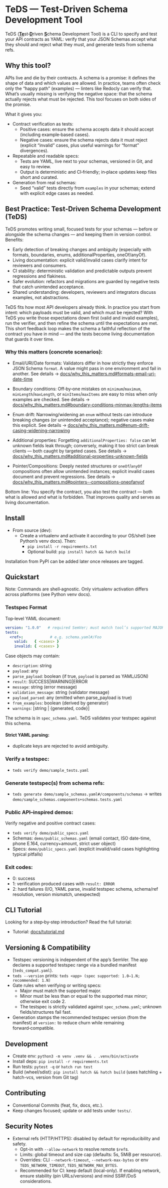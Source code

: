 # TeDS — Test‑Driven Schema Development Tool

TeDS (<u>**Te**</u>st‑<u>**D**</u>riven <u>**S**</u>chema Development Tool) is a CLI to specify and test your API contracts as YAML: verify that your JSON Schemas accept what they should and reject what they must, and generate tests from schema refs.

## Why this tool?

APIs live and die by their contracts. A schema is a promise: it defines the shape of data and which values are allowed. In practice, teams often check only the “happy path” (examples) — linters like Redocly can verify that. What’s usually missing is verifying the negative space: that the schema actually rejects what must be rejected. This tool focuses on both sides of the promise.

What it gives you:

- Contract verification as tests:
  - Positive cases: ensure the schema accepts data it should accept (including example‑based cases).
  - Negative cases: ensure the schema rejects data it must reject (explicit “invalid” cases, plus useful warnings for “format” divergences).
- Repeatable and readable specs:
  - Tests are YAML, live next to your schemas, versioned in Git, and easy to review.
  - Output is deterministic and CI‑friendly; in‑place updates keep files short and curated.
- Generation from real schemas:
  - Seed “valid” tests directly from `examples` in your schemas; extend with explicit edge cases as needed.

## Best Practice: Test‑Driven Schema Development (TeDS)

TeDS promotes writing small, focused tests for your schemas — before or alongside the schema changes — and keeping them in version control. Benefits:

- Early detection of breaking changes and ambiguity (especially with formats, boundaries, enums, additionalProperties, oneOf/anyOf).
- Living documentation: explicit valid/invalid cases clarify intent for reviewers and consumers.
- CI stability: deterministic validation and predictable outputs prevent regressions and flakiness.
- Safer evolution: refactors and migrations are guarded by negative tests that catch unintended acceptance.
- Shared understanding: developers, reviewers and integrators discuss examples, not abstractions.

TeDS fits how most API developers already think. In practice you start from intent: which payloads must be valid, and which must be rejected? With TeDS you write those expectations down first (valid and invalid examples), run the verifier, and then refine the schema until the expectations are met. This short feedback loop makes the schema a faithful reflection of the contract you have in mind — and the tests become living documentation that guards it over time.

### Why this matters (concrete scenarios):

 - Email/URI/Date formats: Validators differ in how strictly they enforce JSON Schema `format`. A value might pass in one environment and fail in another. See details → [docs/why_this_matters.md#formats-email-uri-date-time](docs/why_this_matters.md#formats-email-uri-date-time)

 - Boundary conditions: Off‑by‑one mistakes on `minimum`/`maximum`, `minLength`/`maxLength`, or `minItems`/`maxItems` are easy to miss when only examples are checked. See details → [docs/why_this_matters.md#boundary-conditions-minmax-lengths-items](docs/why_this_matters.md#boundary-conditions-minmax-lengths-items)

 - Enum drift: Narrowing/widening an `enum` without tests can introduce breaking changes (or unintended acceptance); negative cases make this explicit. See details → [docs/why_this_matters.md#enum-drift-casing-widening-narrowing](docs/why_this_matters.md#enum-drift-casing-widening-narrowing)

 - Additional properties: Forgetting `additionalProperties: false` can let unknown fields leak through; conversely, making it too strict can break clients — both caught by targeted cases. See details → [docs/why_this_matters.md#additional-properties-unknown-fields](docs/why_this_matters.md#additional-properties-unknown-fields)

 - Pointer/Compositions: Deeply nested structures or `oneOf`/`anyOf` compositions often allow unintended instances; explicit invalid cases document and prevent regressions. See details → [docs/why_this_matters.md#pointers--compositions-oneofanyof](docs/why_this_matters.md#pointers--compositions-oneofanyof)

Bottom line: You specify the contract, you also test the contract — both what is allowed and what is forbidden. That improves quality and serves as living documentation.

## Install

- From source (dev):
  - Create a virtualenv and activate it according to your OS/shell (see Python’s venv docs). Then:
    - `pip install -r requirements.txt`
    - Optional build: `pip install hatch && hatch build`

Installation from PyPI can be added later once releases are tagged.

## Quickstart

Note: Commands are shell‑agnostic. Only virtualenv activation differs across platforms (see Python venv docs).

### Testspec Format

Top‑level YAML document:

```yaml
version: "1.0.0"   # required SemVer; must match tool’s supported MAJOR and not exceed supported MINOR
tests:
  <ref>:            # e.g. schema.yaml#/Foo
    valid:   { <cases> }
    invalid: { <cases> }
```

Case objects may contain:
- `description`: string
- `payload`: any
- `parse_payload`: boolean (if true, `payload` is parsed as YAML/JSON)
- `result`: SUCCESS|WARNING|ERROR
- `message`: string (error message)
- `validation_message`: string (validator message)
- `payload_parsed`: any (emitted when parse_payload is true)
- `from_examples`: boolean (derived by generator)
- `warnings`: [string | {generated, code}]

The schema is in `spec_schema.yaml`. TeDS validates your testspec against this schema.

#### Strict YAML parsing:
- duplicate keys are rejected to avoid ambiguity.

### Verify a testspec:
- `teds verify demo/sample_tests.yaml`

### Generate testspec(s) from schema refs:
- `teds generate demo/sample_schemas.yaml#/components/schemas`
  → writes `demo/sample_schemas.components+schemas.tests.yaml`

### Public API–inspired demos:
Verify negative and positive contract cases:
- `teds verify demo/public_specs.yaml`
- Schemas: `demo/public_schemas.yaml` (email contact, ISO date-time, phone E.164, currency+amount, strict user object)
- Specs:   `demo/public_specs.yaml` (explicit invalid/valid cases highlighting typical pitfalls)

### Exit codes:
- 0: success
- 1: verification produced cases with `result: ERROR`
- 2: hard failures (I/O, YAML parse, invalid testspec schema, schema/ref resolution, version mismatch, unexpected)

## CLI Tutorial

Looking for a step‑by‑step introduction? Read the full tutorial:

- Tutorial: [docs/tutorial.md](docs/tutorial.md)

## Versioning & Compatibility

- Testspec versioning is independent of the app’s SemVer. The app declares a supported testspec range via a bundled manifest (`teds_compat.yaml`).
- `teds --version` prints: `teds <app> (spec supported: 1.0–1.N; recommended: 1.N)`
- Gate rules when verifying or writing specs:
  - Major must match the supported major.
  - Minor must be less than or equal to the supported max minor; otherwise exit code 2.
  - The testspec is strictly validated against `spec_schema.yaml`; unknown fields/structures fail fast.
- Generation stamps the recommended testspec version (from the manifest) at `version:` to reduce churn while remaining forward‑compatible.

## Development

- Create env: `python3 -m venv .venv && . .venv/bin/activate`
- Install deps: `pip install -r requirements.txt`
- Run tests: `pytest -q` or `hatch run test`
- Build (wheel/sdist): `pip install hatch && hatch build` (uses hatchling + hatch-vcs, version from Git tag)

## Contributing

- Conventional Commits (feat, fix, docs, etc.).
- Keep changes focused; update or add tests under `tests/`.

## Security Notes

- External refs (HTTP/HTTPS): disabled by default for reproducibility and safety.
  - Opt-in with `--allow-network` to resolve remote `$ref`s.
  - Limits: global timeout and size cap (defaults: 5s, 5MiB per resource).
  - Overrides: CLI `--network-timeout`, `--network-max-bytes` or env `TEDS_NETWORK_TIMEOUT`, `TEDS_NETWORK_MAX_BYTES`.
  - Recommended for CI: keep default (local-only). If enabling network, ensure stability (pin URLs/versions) and mind SSRF/DoS considerations.
